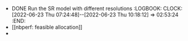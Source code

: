 - DONE Run the SR model with different resolutions
  :LOGBOOK:
  CLOCK: [2022-06-23 Thu 07:24:48]--[2022-06-23 Thu 10:18:12] =>  02:53:24
  :END:
- [[nbperf: feasible allocation]]
-